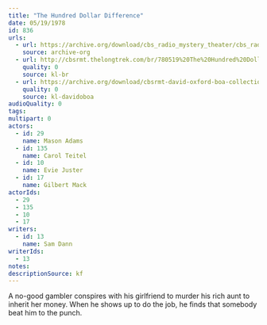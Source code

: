 ```yaml
---
title: "The Hundred Dollar Difference"
date: 05/19/1978
id: 836
urls: 
  - url: https://archive.org/download/cbs_radio_mystery_theater/cbs_radio_mystery_theater-0801-0850.zip/cbs_radio_mystery_theater-0801-0850%2Fcbsrmt_0836_the_hundred_dollar_difference.mp3
    source: archive-org
  - url: http://cbsrmt.thelongtrek.com/br/780519%20The%20Hundred%20Dollar%20Difference-WBBM.mp3
    quality: 0
    source: kl-br
  - url: https://archive.org/download/cbsrmt-david-oxford-boa-collection/CBSRMT-780519-0836-The-Hundred-Dollar-Difference-(128-48)_WBBM-JE-{BoA}.mp3
    quality: 0
    source: kl-davidoboa
audioQuality: 0
tags: 
multipart: 0
actors:  
  - id: 29
    name: Mason Adams  
  - id: 135
    name: Carol Teitel  
  - id: 10
    name: Evie Juster  
  - id: 17
    name: Gilbert Mack
actorIds:  
  - 29  
  - 135  
  - 10  
  - 17
writers:  
  - id: 13
    name: Sam Dann
writerIds:  
  - 13
notes: 
descriptionSource: kf
---
```

A no-good gambler conspires with his girlfriend to murder his rich aunt to inherit her money. When he shows up to do the job, he finds that somebody beat him to the punch.